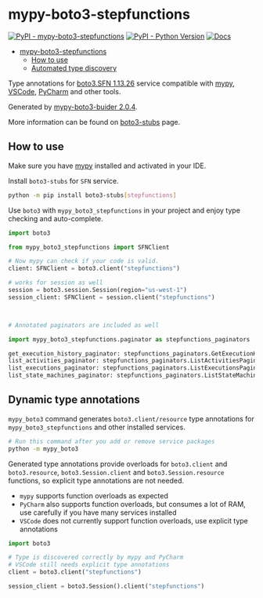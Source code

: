 # mypy-boto3-stepfunctions

[![PyPI - mypy-boto3-stepfunctions](https://img.shields.io/pypi/v/mypy-boto3-stepfunctions.svg?color=blue)](https://pypi.org/project/mypy-boto3-stepfunctions)
[![PyPI - Python Version](https://img.shields.io/pypi/pyversions/mypy-boto3-stepfunctions.svg?color=blue)](https://pypi.org/project/mypy-boto3-stepfunctions)
[![Docs](https://img.shields.io/readthedocs/mypy-boto3-builder.svg?color=blue)](https://mypy-boto3-builder.readthedocs.io/)

- [mypy-boto3-stepfunctions](#mypy-boto3-stepfunctions)
  - [How to use](#how-to-use)
  - [Automated type discovery](#automated-type-discovery)

Type annotations for
[boto3.SFN 1.13.26](https://boto3.amazonaws.com/v1/documentation/api/1.13.26/reference/services/stepfunctions.html#SFN) service
compatible with [mypy](https://github.com/python/mypy), [VSCode](https://code.visualstudio.com/),
[PyCharm](https://www.jetbrains.com/pycharm/) and other tools.

Generated by [mypy-boto3-buider 2.0.4](https://github.com/vemel/mypy_boto3_builder).

More information can be found on [boto3-stubs](https://pypi.org/project/boto3-stubs/) page.

## How to use

Make sure you have [mypy](https://github.com/python/mypy) installed and activated in your IDE.

Install `boto3-stubs` for `SFN` service.

```bash
python -m pip install boto3-stubs[stepfunctions]
```

Use `boto3` with `mypy_boto3_stepfunctions` in your project and enjoy type checking and auto-complete.

```python
import boto3

from mypy_boto3_stepfunctions import SFNClient

# Now mypy can check if your code is valid.
client: SFNClient = boto3.client("stepfunctions")

# works for session as well
session = boto3.session.Session(region="us-west-1")
session_client: SFNClient = session.client("stepfunctions")



# Annotated paginators are included as well

import mypy_boto3_stepfunctions.paginator as stepfunctions_paginators

get_execution_history_paginator: stepfunctions_paginators.GetExecutionHistoryPaginator = client.get_paginator("get_execution_history")
list_activities_paginator: stepfunctions_paginators.ListActivitiesPaginator = client.get_paginator("list_activities")
list_executions_paginator: stepfunctions_paginators.ListExecutionsPaginator = client.get_paginator("list_executions")
list_state_machines_paginator: stepfunctions_paginators.ListStateMachinesPaginator = client.get_paginator("list_state_machines")
```

## Dynamic type annotations

`mypy_boto3` command generates `boto3.client/resource` type annotations for
`mypy_boto3_stepfunctions` and other installed services.

```bash
# Run this command after you add or remove service packages
python -m mypy_boto3
```

Generated type annotations provide overloads for `boto3.client` and `boto3.resource`,
`boto3.Session.client` and `boto3.Session.resource` functions,
so explicit type annotations are not needed.

- `mypy` supports function overloads as expected
- `PyCharm` also supports function overloads, but consumes a lot of RAM, use carefully if you have many services installed
- `VSCode` does not currently support function overloads, use explicit type annotations

```python
import boto3

# Type is discovered correctly by mypy and PyCharm
# VSCode still needs explicit type annotations
client = boto3.client("stepfunctions")

session_client = boto3.Session().client("stepfunctions")
```
